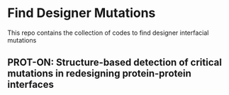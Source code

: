 # Find Designer Mutations
This repo contains the collection of codes to find designer interfacial mutations
## PROT-ON: Structure-based detection of critical mutations in redesigning protein-protein interfaces



